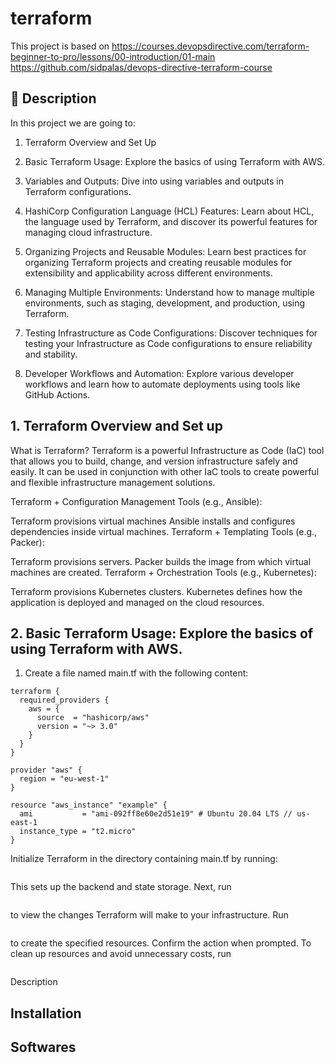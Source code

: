 # terraform

This project is based on https://courses.devopsdirective.com/terraform-beginner-to-pro/lessons/00-introduction/01-main
https://github.com/sidpalas/devops-directive-terraform-course

## 📖 Description
In this project we are going to:

1. Terraform Overview and Set Up

2. Basic Terraform Usage: Explore the basics of using Terraform with AWS.

3. Variables and Outputs: Dive into using variables and outputs in Terraform configurations.

4. HashiCorp Configuration Language (HCL) Features: Learn about HCL, the language used by Terraform, and discover its powerful features for managing cloud infrastructure.

5. Organizing Projects and Reusable Modules: Learn best practices for organizing Terraform projects and creating reusable modules for extensibility and applicability across different environments.

6. Managing Multiple Environments: Understand how to manage multiple environments, such as staging, development, and production, using Terraform.

7. Testing Infrastructure as Code Configurations: Discover techniques for testing your Infrastructure as Code configurations to ensure reliability and stability.

8. Developer Workflows and Automation: Explore various developer workflows and learn how to automate deployments using tools like GitHub Actions.

## 1. Terraform Overview and Set up
What is Terraform? Terraform is a powerful Infrastructure as Code (IaC) tool that allows you to build, change, and version infrastructure safely and easily. It can be used in conjunction with other IaC tools to create powerful and flexible infrastructure management solutions.

Terraform + Configuration Management Tools (e.g., Ansible):

Terraform provisions virtual machines
Ansible installs and configures dependencies inside virtual machines.
Terraform + Templating Tools (e.g., Packer):

Terraform provisions servers.
Packer builds the image from which virtual machines are created.
Terraform + Orchestration Tools (e.g., Kubernetes):

Terraform provisions Kubernetes clusters.
Kubernetes defines how the application is deployed and managed on the cloud resources.

## 2. Basic Terraform Usage: Explore the basics of using Terraform with AWS.

1. Create a file named main.tf with the following content:

```
terraform {
  required_providers {
    aws = {
      source  = "hashicorp/aws"
      version = "~> 3.0"
    }
  }
}

provider "aws" {
  region = "eu-west-1"
}

resource "aws_instance" "example" {
  ami           = "ami-092ff8e60e2d51e19" # Ubuntu 20.04 LTS // us-east-1
  instance_type = "t2.micro"
}
```

Initialize Terraform in the directory containing main.tf by running:
```bash terraform init
```
This sets up the backend and state storage. Next, run
```bash terraform plan
```
to view the changes Terraform will make to your infrastructure. Run
``` terraform apply
```
to create the specified resources. Confirm the action when prompted.
To clean up resources and avoid unnecessary costs, run
```terraform destroy
```


Description

## Installation

## Softwares

##
